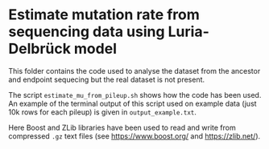 # Estimate mutation rate from sequencing data using Luria-Delbrück model

This folder contains the code used to analyse the dataset from the ancestor and endpoint sequecing but the real dataset is not present.

The script `estimate_mu_from_pileup.sh` shows how the code has been used. An example of the terminal output of this script used on example data (just 10k rows for each pileup) is given in `output_example.txt`. 

Here Boost and ZLib libraries have been used to read and write from compressed `.gz` text files (see https://www.boost.org/ and https://zlib.net/). 
